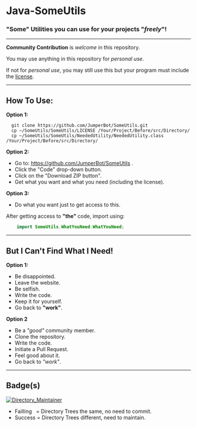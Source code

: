 # Java-SomeUtils

### **"Some" Utilities you can use for your projects "*freely*"!**

---

**Community Contribution** is *welcome* in this repository.

You may use anything in this repository for *personal use*.

If not for *personal use*, you may still use this but your program must include the <a href="./LICENSE">license</a>.

---

## **How To Use:**

**Option 1:**

```shell
  git clone https://github.com/JumperBot/SomeUtils.git
  cp ~/SomeUtils/SomeUtils/LICENSE /Your/Project/Before/src/Directory/
  cp ~/SomeUtils/SomeUtils/NeededUtility/NeededUtility.class /Your/Project/Before/src/Directory/
```

**Option 2:**
 - Go to: https://github.com/JumperBot/SomeUtils .
 - Click the "Code" drop-down button.
 - Click on the "Download ZIP button".
 - Get what you want and what you need (including the license).

 **Option 3:**
  - Do what you want just to get access to this.

After getting access to **"the"** code, import using:

```Java
    import SomeUtils.WhatYouNeed.WhatYouNeed;
```

---

## But I Can't Find What I Need!

**Option 1:**
  - Be disappointed.
  - Leave the website.
  - Be selfish.
  - Write the code.
  - Keep it for yourself.
  - Go back to **"work"**.

**Option 2**
  - Be a *"good"* community member.
  - Clone the repository.
  - Write the code.
  - Initiate a Pull Request.
  - Feel good about it.
  - Go back to *"work"*.

---

## Badge(s)

[![Directory_Maintainer](https://github.com/JumperBot/Java-SomeUtils/actions/workflows/main.yml/badge.svg)](https://github.com/JumperBot/Java-SomeUtils/actions/workflows/main.yml)

- Failling ​ ​ = Directory Trees the same, no need to commit.
- Success = Directory Trees different, need to maintain.
